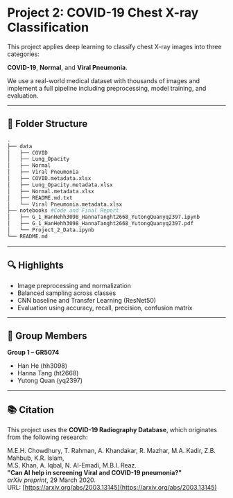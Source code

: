 # Project 2: COVID-19 Chest X-ray Classification

This project applies deep learning to classify chest X-ray images into three categories: 

**COVID-19**, **Normal**, and **Viral Pneumonia**.

We use a real-world medical dataset with thousands of images and implement a full pipeline including preprocessing, model training, and evaluation.

---

## 📁 Folder Structure

```bash
.
├── data
│   ├── COVID
│   ├── Lung_Opacity
│   ├── Normal
│   ├── Viral Pneumonia
│   ├── COVID.metadata.xlsx
│   ├── Lung_Opacity.metadata.xlsx
│   ├── Normal.metadata.xlsx
│   ├── README.md.txt
│   └── Viral Pneumonia.metadata.xlsx
├── notebooks #Code and Final Report
│   ├── G_1_HanHehh3098_HannaTanght2668_YutongQuanyq2397.ipynb
│   ├── G_1_HanHehh3098_HannaTanght2668_YutongQuanyq2397.pdf
│   └── Project_2_Data.ipynb
└── README.md
```

---

## 🔍 Highlights

- Image preprocessing and normalization
- Balanced sampling across classes
- CNN baseline and Transfer Learning (ResNet50)
- Evaluation using accuracy, recall, precision, confusion matrix

---

## 👥 Group Members

**Group 1 – GR5074**  
- Han He (hh3098)  
- Hanna Tang (ht2668)  
- Yutong Quan (yq2397)

---

## 📚 Citation

This project uses the **COVID-19 Radiography Database**, which originates from the following research:

M.E.H. Chowdhury, T. Rahman, A. Khandakar, R. Mazhar, M.A. Kadir, Z.B. Mahbub, K.R. Islam,  
M.S. Khan, A. Iqbal, N. Al-Emadi, M.B.I. Reaz.  
**"Can AI help in screening Viral and COVID-19 pneumonia?"**  
*arXiv preprint*, 29 March 2020.  
URL: [https://arxiv.org/abs/2003.13145](https://arxiv.org/abs/2003.13145)


